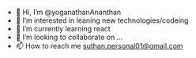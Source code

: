 - 👋 Hi, I’m @yoganathanAnanthan
- 👀 I’m interested in leaning new technologies/codeing
- 🌱 I’m currently learning react
- 💞️ I’m looking to collaborate on ...
- 📫 How to reach me suthan.personal01@gmail.com

<!---
yoganathanAnanthan/yoganathanAnanthan is a ✨ special ✨ repository because its `README.md` (this file) appears on your GitHub profile.
You can click the Preview link to take a look at your changes.
--->
